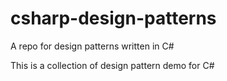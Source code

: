 # csharp-design-patterns
A repo for design patterns written in C#


This is a collection of design pattern demo for C#
